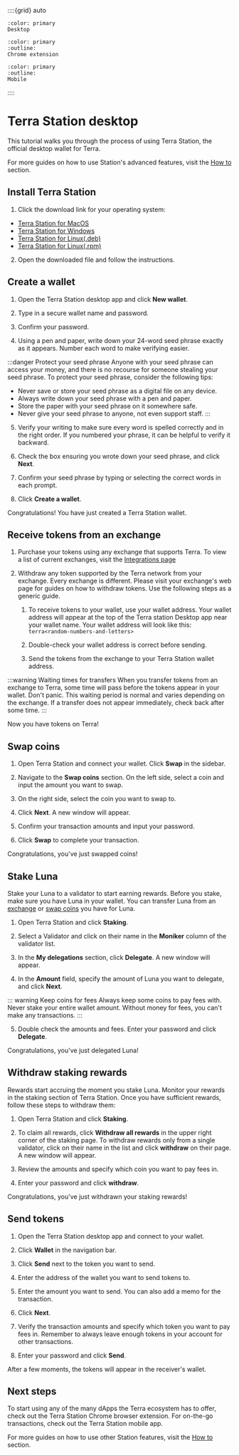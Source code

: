 ::::{grid} auto

```{button-link} terra-station-desktop.html
:color: primary
Desktop
```

```{button-link} terra-station-extension.html
:color: primary
:outline:
Chrome extension
```

```{button-link} terra-station-mobile.html
:color: primary
:outline:
Mobile
```
::::

# Terra Station desktop

This tutorial walks you through the process of using Terra Station, the official desktop wallet for Terra.

For more guides on how to use Station's advanced features, visit the [How to](/How-to/Terra-Station/Wallet.html) section.

## Install Terra Station

1. Click the download link for your operating system:

- [Terra Station for MacOS](https://github.com/terra-money/station-legacy/releases/download/v3.5.0/Terra.Station-1.1.0.dmg)
- [Terra Station for Windows](https://github.com/terra-money/station-legacy/releases/download/v3.5.0/Terra.Station.Setup.1.1.0.exe)
- [Terra Station for Linux(.deb)](https://github.com/terra-money/station-legacy/releases/download/v3.5.0/station-electron_1.1.1_amd64.deb)
- [Terra Station for Linux(.rpm)](https://github.com/terra-money/station-legacy/releases/download/v3.5.0/station-electron-1.1.1.x86_64.rpm)

2. Open the downloaded file and follow the instructions.

## Create a wallet

1. Open the Terra Station desktop app and click **New wallet**.

2. Type in a secure wallet name and password.

3. Confirm your password.

4. Using a pen and paper, write down your 24-word seed phrase exactly as it appears. Number each word to make verifying easier.

:::danger Protect your seed phrase
Anyone with your seed phrase can access your money, and there is no recourse for someone stealing your seed phrase. To protect your seed phrase, consider the following tips:

- Never save or store your seed phrase as a digital file on any device.
- Always write down your seed phrase with a pen and paper.
- Store the paper with your seed phrase on it somewhere safe.
- Never give your seed phrase to anyone, not even support staff.
:::

5. Verify your writing to make sure every word is spelled correctly and in the right order. If you numbered your phrase, it can be helpful to verify it backward.

5. Check the box ensuring you wrote down your seed phrase, and click **Next**.

6. Confirm your seed phrase by typing or selecting the correct words in each prompt.

7. Click **Create a wallet**.

Congratulations! You have just created a Terra Station wallet.

## Receive tokens from an exchange

1. Purchase your tokens using any exchange that supports Terra. To view a list of current exchanges, visit the [Integrations page](https://docs.terra.money/Reference/integrations.html#exchanges)

1. Withdraw any token supported by the Terra network from your exchange. Every exchange is different. Please visit your exchange's web page for guides on how to withdraw tokens. Use the following steps as a generic guide.

    1. To receive tokens to your wallet, use your wallet address. Your wallet address will appear at the top of the Terra station Desktop app near your wallet name. Your wallet address will look like this: `terra<random-numbers-and-letters>`

    1. Double-check your wallet address is correct before sending.

    1. Send the tokens from the exchange to your Terra Station wallet address.

:::warning Waiting times for transfers
When you transfer tokens from an exchange to Terra, some time will pass before the tokens appear in your wallet. Don't panic. This waiting period is normal and varies depending on the exchange. If a transfer does not appear immediately, check back after some time.
:::

Now you have tokens on Terra!

## Swap coins

1. Open Terra Station and connect your wallet. Click **Swap** in the sidebar.

2. Navigate to the **Swap coins** section. On the left side, select a coin and input the amount you want to swap.

3. On the right side, select the coin you want to swap to.

4. Click **Next**. A new window will appear.

5. Confirm your transaction amounts and input your password.

6. Click **Swap** to complete your transaction.

Congratulations, you've just swapped coins!

## Stake Luna

Stake your Luna to a validator to start earning rewards. Before you stake, make sure you have Luna in your wallet. You can transfer Luna from an [exchange](#receive-tokens-from-an-exchange) or [swap coins](#swap-coins) you have for Luna.

1. Open Terra Station and click **Staking**.

2. Select a Validator and click on their name in the **Moniker** column of the validator list.

3. In the **My delegations** section, click **Delegate**. A new window will appear.

4. In the **Amount** field, specify the amount of Luna you want to delegate, and click **Next**.

::: warning Keep coins for fees
Always keep some coins to pay fees with. Never stake your entire wallet amount. Without money for fees, you can't make any transactions.
:::

5. Double check the amounts and fees. Enter your password and click **Delegate**.

Congratulations, you've just delegated Luna!

## Withdraw staking rewards

Rewards start accruing the moment you stake Luna. Monitor your rewards in the staking section of Terra Station. Once you have sufficient rewards, follow these steps to withdraw them:

1. Open Terra Station and click **Staking**.

2. To claim all rewards, click **Withdraw all rewards** in the upper right corner of the staking page. To withdraw rewards only from a single validator, click on their name in the list and click **withdraw** on their page.  A new window will appear.

2. Review the amounts and specify which coin you want to pay fees in.

3. Enter your password and click **withdraw**.

Congratulations, you've just withdrawn your staking rewards!

## Send tokens

1. Open the Terra Station desktop app and connect to your wallet.

2. Click **Wallet** in the navigation bar.

3. Click **Send** next to the token you want to send.

3. Enter the address of the wallet you want to send tokens to.

4. Enter the amount you want to send. You can also add a memo for the transaction.

5. Click **Next**.

6. Verify the transaction amounts and specify which token you want to pay fees in. Remember to always leave enough tokens in your account for other transactions.

7.  Enter your password and click **Send**.

After a few moments, the tokens will appear in the receiver's wallet.

## Next steps

To start using any of the many dApps the Terra ecosystem has to offer, check out the Terra Station Chrome browser extension. For on-the-go transactions, check out the Terra Station mobile app.

For more guides on how to use other Station features, visit the [How to](/How-to/Terra-Station/Wallet.html) section.
